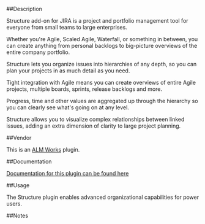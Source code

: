 ##Description

Structure add-on for JIRA is a project and portfolio management tool for everyone from small teams to large enterprises.

Whether you're Agile, Scaled Agile, Waterfall, or something in between, you can create anything from personal backlogs to big-picture overviews of the entire company portfolio.

Structure lets you organize issues into hierarchies of any depth, so you can plan your projects in as much detail as you need.

Tight integration with Agile means you can create overviews of entire Agile projects, multiple boards, sprints, release backlogs and more.

Progress, time and other values are aggregated up through the hierarchy so you can clearly see what's going on at any level.

Structure allows you to visualize complex relationships between linked issues, adding an extra dimension of clarity to large project planning.

##Vendor

This is an [ALM Works](https://marketplace.atlassian.com/vendors/7035) plugin.

##Documentation

[Documentation for this plugin can be found here](https://wiki.almworks.com/display/structure/Documentation)

##Usage

The Structure plugin enables advanced organizational capabilities for power users.

##Notes
